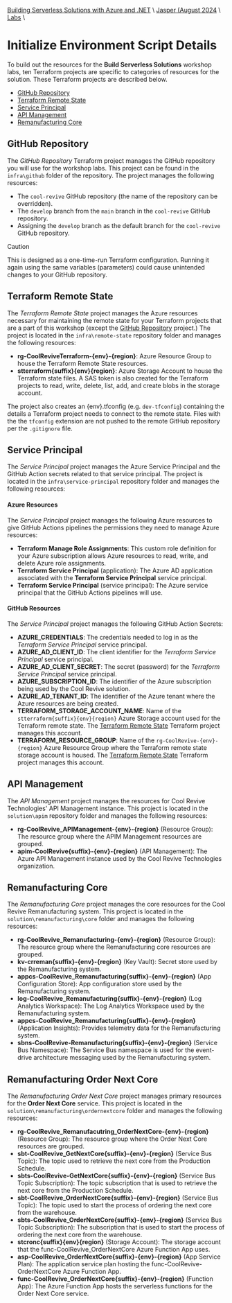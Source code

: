 [Building Serverless Solutions with Azure and .NET](https://github.com/TaleLearnCode/BuildingServerlessSolutions) \ [Jasper (August 2024](..\README.md) \ [Labs](README.md) \

# Initialize Environment Script Details

To build out the resources for the **Build Serverless Solutions** workshop labs, ten Terraform projects are specific to categories of resources for the solution. These Terraform projects are described below.

- [GitHub Repository](#github-repository)
- [Terraform Remote State](#terraform-remote-state)
- [Service Principal](#service-principal)
- [API Management](#api-management)
- [Remanufacturing Core](#remanufacturing-core)

## GitHub Repository

The *GitHub Repository* Terraform project manages the GitHub repository you will use for the workshop labs. This project can be found in the `infra\github` folder of the repository.  The project manages the following resources:

- The `cool-revive` GitHub repository (the name of the repository can be overridden).
- The `develop` branch from the `main` branch in the `cool-revive` GitHub repository.
- Assigning the `develop` branch as the default branch for the `cool-revive` GitHub repository.

> [!CAUTION]
>
> This is designed as a one-time-run Terraform configuration. Running it again using the same variables (parameters) could cause unintended changes to your GitHub repository.

## Terraform Remote State

The *Terraform Remote State* project manages the Azure resources necessary for maintaining the remote state for your Terraform projects that are a part of this workshop (except the [GitHub Repository](#github-repository) project.) The project is located in the `infra\remote-state` repository folder and manages the following resources:

- **rg-CoolReviveTerraform-{env}-{region}**: Azure Resource Group to house the Terraform Remote State resources.
- **stterraform{suffix}{env}{region}**: Azure Storage Account to house the Terraform state files. A SAS token is also created for the Terraform projects to read, write, delete, list, add, and create blobs in the storage account.

The project also creates an {env}.tfconfig (e.g. `dev-tfconfig`) containing the details a Terraform project needs to connect to the remote state. Files with the the `tfconfig` extension are not pushed to the remote GitHub repository per the `.gitignore` file.

## Service Principal

The *Service Principal* project manages the Azure Service Principal and the GitHub Action secrets related to that service principal. The project is located in the `infra\service-principal` repository folder and manages the following resources:

#### Azure Resources

The *Service Principal* project manages the following Azure resources to give GitHub Actions pipelines the permissions they need to manage Azure resources:

- **Terraform Manage Role Assignments**: This custom role definition for your Azure subscription allows Azure resources to read, write, and delete Azure role assignments.
- **Terraform Service Principal** (application): The Azure AD application associated with the **Terraform Service Principal** service principal.
- **Terraform Service Principal** (service principal): The Azure service principal that the GitHub Actions pipelines will use.

#### GitHub Resources

The *Service Principal* project manages the following GitHub Action Secrets:

- **AZURE_CREDENTIALS**: The credentials needed to log in as the *Terraform Service Principal* service principal.
- **AZURE_AD_CLIENT_ID**: The client identifier for the *Terraform Service Principal* service principal.
- **AZURE_AD_CLIENT_SECRET**: The secret (password) for the *Terraform Service Principal* service principal.
- **AZURE_SUBSCRIPTION_ID**: The identifier of the Azure subscription being used by the Cool Revive solution.
- **AZURE_AD_TENANT_ID**: The identifier of the Azure tenant where the Azure resources are being created.
- **TERRAFORM_STORAGE_ACCOUNT_NAME**: Name of the `stterraform{suffix}{env}{region}` Azure Storage account used for the Terraform remote state. The [Terraform Remote State](#terraform-remote-state) Terraform project manages this account.
- **TERRAFORM_RESOURCE_GROUP**: Name of the `rg-CoolRevive-{env}-{region}` Azure Resource Group where the Terraform remote state storage account is housed. The [Terraform Remote State](#terraform-remote-state) Terraform project manages this account.

## API Management

The *API Management* project manages the resources for Cool Revive Technologies' API Management instance. This project is located in the `solution\apim` repository folder and manages the following resources:

- **rg-CoolRevive_APIManagement-{env}-{region}** (Resource Group): The resource group where the APIM Management resources are grouped.
- **apim-CoolRevive{suffix}-{env}-{region}** (API Management): The Azure API Management instance used by the Cool Revive Technologies organization.

## Remanufacturing Core

The *Remanufacturing Core* project manages the core resources for the Cool Revive Remanufacturing system. This project is located in the `solution\remanufacturing\core` folder and manages the following resources:

- **rg-CoolRevive_Remanufacturing-{env}-{region}** (Resource Group): The resource group where the Remanufacturing core resources are grouped.
- **kv-crreman{suffix}-{env}-{region}** (Key Vault): Secret store used by the Remanufacturing system.
- **appcs-CoolRevive_Remanufacturing{suffix}-{env}-{region}** (App Configuration Store): App configuration store used by the Remanufacturing system.
- **log-CoolRevive_Remanufacturing{suffix}-{env}-{region}** (Log Analytics Workspace): The Log Analytics Workspace used by the Remanufacturing system.
- **appcs-CoolRevive_Remanufacturing{suffix}-{env}-{region}** (Application Insights): Provides telemetry data for the Remanufacturing system.
- **sbns-CoolRevive-Remanufacturing{suffix}-{env}-{region}** (Service Bus Namespace): The Service Bus namespace is used for the event-drive architecture messaging used by the Remanufacturing system.

## Remanufacturing Order Next Core

The *Remanufacturing Order Next Core* project manages primary resources for the **Order Next Core** service. This project is located in the `solution\remanufacturing\ordernextcore` folder and manages the following resources:

- **rg-CoolRevive_Remanufacutring_OrderNextCore-{env}-{region}** (Resource Group): The resource group where the Order Next Core resources are grouped.
- **sbt-CoolRevive_GetNextCore{suffix}-{env}-{region}** (Service Bus Topic): The topic used to retrieve the next core from the Production Schedule.
- **sbts-CoolRevive-GetNextCore{suffix}-{env}-{region}** (Service Bus Topic Subscription): The topic subscription that is used to retrieve the next core from the Production Schedule.
- **sbt-CoolRevive_OrderNextCore{suffix}-{env}-{region}** (Service Bus Topic): The topic used to start the process of ordering the next core from the warehouse.
- **sbts-CoolRevive_OrderNextCore{suffix}-{env}-{region}** (Service Bus Topic Subscription): The subscription that is used to start the process of ordering the next core from the warehouse.
- **stcronc{suffix}{env}{region}** (Storage Account): The storage account that the func-CoolRevive_OrderNextCore Azure Function App uses.
- **asp-CoolRevive_OrderNextCore{suffix}-{env}-{region}** (App Service Plan): The application service plan hosting the func-CoolRevive-OrderNextCore Azure Function App.
- **func-CoolRevive_OrderNextCore{suffix}-{env}-{region}** (Function App): The Azure Function App hosts the serverless functions for the Order Next Core service.